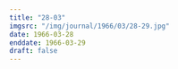 ```yaml
---
title: "28-03"
imgsrc: "/img/journal/1966/03/28-29.jpg"
date: 1966-03-28
enddate: 1966-03-29
draft: false
---
```


<!-- fix pre-formatted input -->
